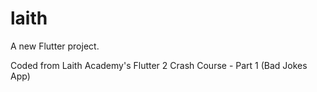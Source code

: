 # laith

A new Flutter project.

Coded from Laith Academy's Flutter 2 Crash Course - Part 1 (Bad Jokes App)


